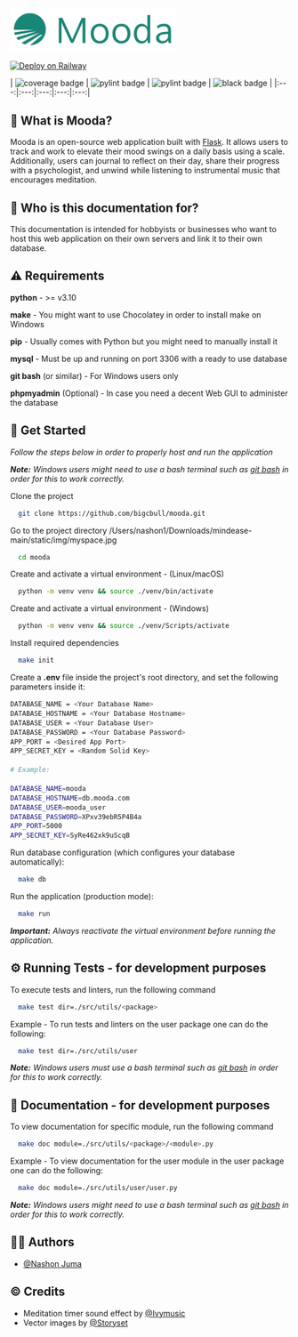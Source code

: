 
<br />
<img width="300" alt="Mooda Logo" src="/static/img/logo.png">
<br />

[![Deploy on Railway](https://railway.app/button.svg)](https://railway.app/template/OZuNZr?referralCode=AkPWra)

| ![coverage badge](https://img.shields.io/badge/coverage%20-90%25-success) | ![pylint badge](https://img.shields.io/badge/pylint-passed-blue) | ![pylint badge](https://img.shields.io/badge/flake8-passed-blue) | ![black badge](https://img.shields.io/badge/code%20syle-black-black) |
|:---:|:---:|:---:|:---:|:---:|

## 🤔 What is Mooda?

Mooda is an open-source web application built with [Flask](https://flask.palletsprojects.com/). It allows users to track and work to elevate their mood swings on a daily basis using a scale. Additionally, users can journal to reflect on their day, share their progress with a psychologist, and unwind while listening to instrumental music that encourages meditation.

## 🤔 Who is this documentation for?

This documentation is intended for hobbyists or businesses who want to host this web application on their own servers and link it to their own database. 

## ⚠️ Requirements

**python** - >= v3.10

**make** - You might want to use Chocolatey in order to install make on Windows

**pip** - Usually comes with Python but you might need to manually install it

**mysql** - Must be up and running on port 3306 with a ready to use database

**git bash** (or similar) - For Windows users only

**phpmyadmin** (Optional) - In case you need a decent Web GUI to administer the database

## 🚀 Get Started
*Follow the steps below in order to properly host and run the application*

***Note:*** *Windows users might need to use a bash terminal such as [git bash](https://gitforwindows.org/) in order for this to work correctly.*

Clone the project

```bash
  git clone https://github.com/bigcbull/mooda.git
```

Go to the project directory /Users/nashon1/Downloads/mindease-main/static/img/myspace.jpg

```bash
  cd mooda
```

Create and activate a virtual environment - (Linux/macOS) 

```bash
  python -m venv venv && source ./venv/bin/activate
```

Create and activate a virtual environment - (Windows)

```bash
  python -m venv venv && source ./venv/Scripts/activate
```

Install required dependencies

```bash
  make init
```

Create a **.env** file inside the project's root directory, and set the following parameters inside it:

```bash
DATABASE_NAME = <Your Database Name>
DATABASE_HOSTNAME = <Your Database Hostname>
DATABASE_USER = <Your Database User>
DATABASE_PASSWORD = <Your Database Password>
APP_PORT = <Desired App Port>
APP_SECRET_KEY = <Random Solid Key>

# Example:

DATABASE_NAME=mooda
DATABASE_HOSTNAME=db.mooda.com
DATABASE_USER=mooda_user
DATABASE_PASSWORD=XPxv39ebR5P4B4a
APP_PORT=5000
APP_SECRET_KEY=SyRe462xk9uScqB
```

Run database configuration (which configures your database automatically):

```bash
  make db
```

Run the application (production mode):

```bash
  make run
```

***Important:*** *Always reactivate the virtual environment before running the application.*
## ⚙️ Running Tests - for development purposes

To execute tests and linters, run the following command

```bash
  make test dir=./src/utils/<package>
```

Example - To run tests and linters on the user package one can do the following:

```bash
  make test dir=./src/utils/user
```


***Note:*** *Windows users must use a bash terminal such as [git bash](https://gitforwindows.org/) in order for this to work correctly.*

## 📃 Documentation - for development purposes

To view documentation for specific module, run the following command

```bash
  make doc module=./src/utils/<package>/<module>.py
```

Example - To view documentation for the user module in the user package one can do the following:

```bash
  make doc module=./src/utils/user/user.py
```

***Note:*** *Windows users might need to use a bash terminal such as [git bash](https://gitforwindows.org/) in order for this to work correctly.*
## 👨‍🎓 Authors
- [@Nashon Juma](https://www.github.com/shuaybw)

## ©️ Credits

- Meditation timer sound effect by [@Ivymusic](https://pixabay.com/music/ambient-space-atmospheric-background-124841/)
- Vector images by [@Storyset](https://www.freepik.com/author/stories)